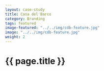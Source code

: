 ```yaml
---
layout: case-study
title: Casa del Barco
category: Branding
tags: featured
image-featured: "../../img/cdb-feature.jpg"
image: "../../img/cdb-feature.jpg"
weight: 2
---
```


<h1>{{ page.title }}</h1>
